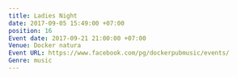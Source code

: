 ```yaml
---
title: Ladies Night
date: 2017-09-05 15:49:00 +07:00
position: 16
Event date: 2017-09-21 21:00:00 +07:00
Venue: Docker natura
Event URL: https://www.facebook.com/pg/dockerpubmusic/events/
Genre: music
---
```



